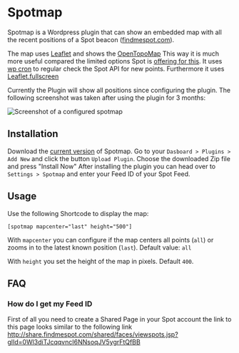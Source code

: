 # Spotmap
Spotmap is a Wordpress plugin that can show an embedded map with all the recent positions of a Spot beacon 
([findmespot.com](http://findmespot.com)).

The map uses [Leaflet](https://leafletjs.com/) and shows the  [OpenTopoMap](https://opentopomap.org/about)
This way it is much more useful compared the limited options Spot is [offering for this](https://faq.findmespot.com/index.php?action=showEntry&data=71).
It uses [wp cron](https://codex.wordpress.org/Function_Reference/wp_cron) to regular check the Spot API for new points.
Furthermore it uses [Leaflet.fullscreen](https://github.com/Leaflet/Leaflet.fullscreen)

Currently the Plugin will show all positions since configuring the plugin. The following screenshot was taken after using the plugin for 3 months:

![Screenshot of a configured spotmap](https://i.ibb.co/tXz0Db8/spotmap.png)

## Installation 
Download the [current version](https://github.com/techtimo/spotmap/archive/master.zip) of Spotmap. 
Go to your `Dasboard > Plugins > Add New` and click the button `Upload Plugin`. Choose the downloaded Zip file and press "Install Now"
After installing the plugin you can head over to `Settings > Spotmap` and enter your Feed ID of your Spot Feed.

## Usage
Use the following Shortcode to display the map:
```
[spotmap mapcenter="last" height="500"]
```
With `mapcenter` you can configure if the map centers all points (`all`) or zooms in to the latest known position (`last`). Default value: `all`

With `height` you set the height of the map in pixels. Default `400`.

 
## FAQ
### How do I get my Feed ID
First of all you need to create a Shared Page in your Spot account the link to this page looks similar to the following link
http://share.findmespot.com/shared/faces/viewspots.jsp?glId=0Wl3diTJcqqvncI6NNsoqJV5ygrFtQfBB 
